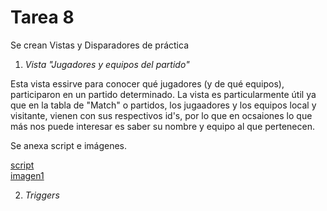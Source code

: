 # Tarea 8

Se crean Vistas y Disparadores de práctica

1. *Vista "Jugadores y equipos del partido"*

Esta vista essirve para conocer qué jugadores (y de qué equipos), participaron en un partido determinado. La vista es particularmente útil ya que en la tabla de "Match" o partidos, los jugaadores y los equipos local y visitante, vienen con sus respectivos id's, por lo que en ocsaiones lo que más nos puede interesar es saber su nombre y equipo al que pertenecen. 

Se anexa script e imágenes.

[script](./Tarea%208%20recursos/Scirpt-tarea-8_Views&triggers.sql)  
[imagen1](./Tarea%208%20recursos/view.png)

2. *Triggers*

